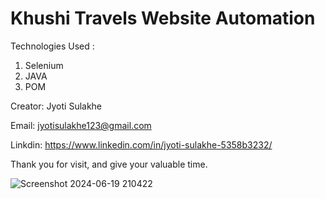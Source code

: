# Khushi Travels Website Automation 


Technologies Used :

1. Selenium
2. JAVA
3. POM


Creator: Jyoti Sulakhe

Email: jyotisulakhe123@gmail.com

Linkdin: https://www.linkedin.com/in/jyoti-sulakhe-5358b3232/

Thank you for visit, and give your valuable time.



![Screenshot 2024-06-19 210422](https://github.com/Jyotisulakhe/khushiTravels/assets/122368666/ce7ba142-349a-4539-ad55-4894aaa30043)
